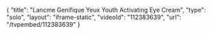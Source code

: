 {
    "title": "Lancme Genifique Yeux Youth Activating Eye Cream",
    "type": "solo",
    "layout": "iframe-static",
    "videoId": "112383639",
    "url": "\/tvpembed\/112383639"
}
